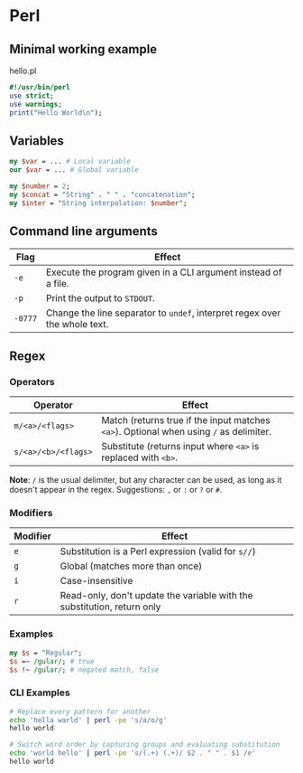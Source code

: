 # Perl

## Minimal working example

hello.pl

```perl
#!/usr/bin/perl
use strict;
use warnings;
print("Hello World\n");
```

## Variables
```perl
my $var = ... # Local variable
our $var = ... # Global variable

my $number = 2;
my $concat = "String" . " " . "concatenation";
my $inter = "String interpolation: $number";
```


## Command line arguments

| Flag     | Effect                                                                     |
| -------- | -------------------------------------------------------------------------- |
| `-e`     | Execute the program given in a CLI argument instead of a file.             |
| `-p`     | Print the output to `STDOUT`.                                              |
| `-0777`  | Change the line separator to `undef`, interpret regex over the whole text. |

## Regex

### Operators

| Operator              | Effect                                                                                  |
| --------------------- | --------------------------------------------------------------------------------------- |
| `m/<a>/<flags>`       | Match (returns true if the input matches `<a>`). Optional when using `/` as delimiter.  |
| `s/<a>/<b>/<flags>`   | Substitute (returns input where `<a>` is replaced with `<b>`.                           |

**Note**: `/` is the usual delimiter, but any character can be used, as long as it doesn't appear in the regex. Suggestions: `,` or `:` or `?` or `#`.

### Modifiers

| Modifier   | Effect                                                                      |
| ---------- | --------------------------------------------------------------------------- |
| `e`        | Substitution is a Perl expression (valid for `s//`)                         |
| `g`        | Global (matches more than once)                                             |
| `i`        | Case-insensitive                                                            |
| `r`        | Read-only, don't update the variable with the substitution, return only     |

### Examples
```perl
my $s = "Regular";
$s =~ /gular/; # true
$s !~ /gular/; # negated match, false
```

### CLI Examples

```bash
# Replace every pattern for another
echo 'hella warld' | perl -pe 's/a/o/g'
hello world

# Switch word order by capturing groups and evaluating substitution
echo 'world hello' | perl -pe 's/(.+) (.+)/ $2 . " " . $1 /e'
hello world
```
